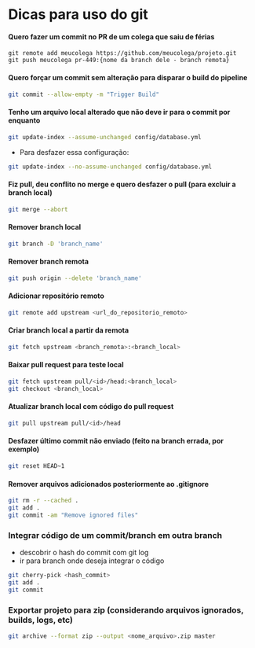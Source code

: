 # Dicas para uso do git

#### Quero fazer um commit no PR de um colega que saiu de férias
```
git remote add meucolega https://github.com/meucolega/projeto.git
git push meucolega pr-449:{nome da branch dele - branch remota}

```

#### Quero forçar um commit sem alteração para disparar o build do pipeline
```sh
git commit --allow-empty -m "Trigger Build"
```

#### Tenho um arquivo local alterado que não deve ir para o commit por enquanto

```sh
git update-index --assume-unchanged config/database.yml
```
* Para desfazer essa configuração:
```sh
git update-index --no-assume-unchanged config/database.yml
```

#### Fiz pull, deu conflito no merge e quero desfazer o pull (para excluir a branch local)

```sh
git merge --abort
```

#### Remover branch local

```sh
git branch -D 'branch_name'
```

#### Remover branch remota

```sh
git push origin --delete 'branch_name'
```

#### Adicionar repositório remoto

```sh
git remote add upstream <url_do_repositorio_remoto>
```

#### Criar branch local a partir da remota

```sh
git fetch upstream <branch_remota>:<branch_local>
```

#### Baixar pull request para teste local

```sh
git fetch upstream pull/<id>/head:<branch_local>
git checkout <branch_local>
```

#### Atualizar branch local com código do pull request

```sh
git pull upstream pull/<id>/head
```

#### Desfazer último commit não enviado (feito na branch errada, por exemplo)

```sh
git reset HEAD~1
```

#### Remover arquivos adicionados posteriormente ao .gitignore

```sh
git rm -r --cached . 
git add .
git commit -am "Remove ignored files"
```

### Integrar código de um commit/branch em outra branch
* descobrir o hash do commit com git log
* ir para branch onde deseja integrar o código

```sh
git cherry-pick <hash_commit>
git add .
git commit
```

### Exportar projeto para zip (considerando arquivos ignorados, builds, logs, etc)

```sh
git archive --format zip --output <nome_arquivo>.zip master
```
